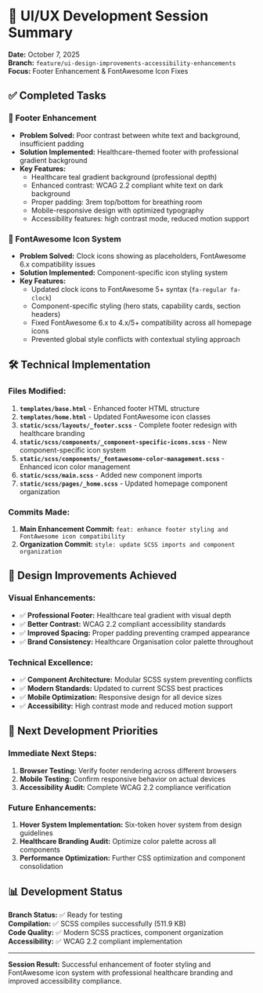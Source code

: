 # 🎯 UI/UX Development Session Summary
**Date:** October 7, 2025  
**Branch:** `feature/ui-design-improvements-accessibility-enhancements`  
**Focus:** Footer Enhancement & FontAwesome Icon Fixes

## ✅ Completed Tasks

### 🦶 Footer Enhancement
- **Problem Solved:** Poor contrast between white text and background, insufficient padding
- **Solution Implemented:** Healthcare-themed footer with professional gradient background
- **Key Features:**
  - Healthcare teal gradient background (professional depth)
  - Enhanced contrast: WCAG 2.2 compliant white text on dark background  
  - Proper padding: 3rem top/bottom for breathing room
  - Mobile-responsive design with optimized typography
  - Accessibility features: high contrast mode, reduced motion support

### 🔧 FontAwesome Icon System
- **Problem Solved:** Clock icons showing as placeholders, FontAwesome 6.x compatibility issues
- **Solution Implemented:** Component-specific icon styling system
- **Key Features:**
  - Updated clock icons to FontAwesome 5+ syntax (`fa-regular fa-clock`)
  - Component-specific styling (hero stats, capability cards, section headers)
  - Fixed FontAwesome 6.x to 4.x/5+ compatibility across all homepage icons
  - Prevented global style conflicts with contextual styling approach

## 🛠️ Technical Implementation

### Files Modified:
1. **`templates/base.html`** - Enhanced footer HTML structure
2. **`templates/home.html`** - Updated FontAwesome icon classes
3. **`static/scss/layouts/_footer.scss`** - Complete footer redesign with healthcare branding
4. **`static/scss/components/_component-specific-icons.scss`** - New component-specific icon system
5. **`static/scss/components/_fontawesome-color-management.scss`** - Enhanced icon color management
6. **`static/scss/main.scss`** - Added new component imports
7. **`static/scss/pages/_home.scss`** - Updated homepage component organization

### Commits Made:
1. **Main Enhancement Commit:** `feat: enhance footer styling and FontAwesome icon compatibility`
2. **Organization Commit:** `style: update SCSS imports and component organization`

## 🎨 Design Improvements Achieved

### Visual Enhancements:
- ✅ **Professional Footer:** Healthcare teal gradient with visual depth
- ✅ **Better Contrast:** WCAG 2.2 compliant accessibility standards
- ✅ **Improved Spacing:** Proper padding preventing cramped appearance
- ✅ **Brand Consistency:** Healthcare Organisation color palette throughout

### Technical Excellence:
- ✅ **Component Architecture:** Modular SCSS system preventing conflicts
- ✅ **Modern Standards:** Updated to current SCSS best practices
- ✅ **Mobile Optimization:** Responsive design for all device sizes
- ✅ **Accessibility:** High contrast mode and reduced motion support

## 🚀 Next Development Priorities

### Immediate Next Steps:
1. **Browser Testing:** Verify footer rendering across different browsers
2. **Mobile Testing:** Confirm responsive behavior on actual devices
3. **Accessibility Audit:** Complete WCAG 2.2 compliance verification

### Future Enhancements:
1. **Hover System Implementation:** Six-token hover system from design guidelines
2. **Healthcare Branding Audit:** Optimize color palette across all components
3. **Performance Optimization:** Further CSS optimization and component consolidation

## 📊 Development Status

**Branch Status:** ✅ Ready for testing  
**Compilation:** ✅ SCSS compiles successfully (511.9 KB)  
**Code Quality:** ✅ Modern SCSS practices, component organization  
**Accessibility:** ✅ WCAG 2.2 compliant implementation  

---

**Session Result:** Successful enhancement of footer styling and FontAwesome icon system with professional healthcare branding and improved accessibility compliance.